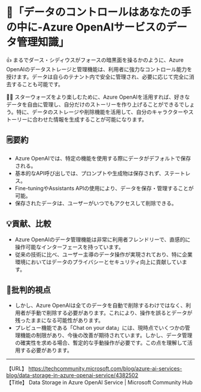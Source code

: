 # 🚀「データのコントロールはあなたの手の中に-Azure OpenAIサービスのデータ管理知識」

👍 まるでダース・シディウスがフォースの暗黒面を操るかのように、Azure OpenAIのデータストレージと管理機能は、利用者に強力なコントロール能力を授けます。データは自らのテナント内で安全に管理され、必要に応じて完全に消去することも可能です。

🙋‍♂️ スターウォーズをより楽しむために、Azure OpenAIを活用すれば、好きなデータを自由に管理し、自分だけのストーリーを作り上げることができるでしょう。特に、データのストレージや削除機能を活用して、自分のキャラクターやストーリーに合わせた情報を生成することが可能になります。

## 🗒️要約

- Azure OpenAIでは、特定の機能を使用する際にデータがデフォルトで保存される。
- 基本的なAPI呼び出しでは、プロンプトや生成物は保存されず、ステートレス。
- Fine-tuningやAssistants APIの使用により、データを保存・管理することが可能。
- 保存されたデータは、ユーザーがいつでもアクセスして削除できる。

## 💡貢献、比較

- Azure OpenAIのデータ管理機能は非常に利用者フレンドリーで、直感的に操作可能なインターフェースを持っています。
- 従来の技術に比べ、ユーザー主導のデータ操作が実現されており、特に企業環境においてはデータのプライバシーとセキュリティ向上に貢献しています。

## 🤔批判的視点

- しかし、Azure OpenAIは全てのデータを自動で削除するわけではなく、利用者が手動で削除する必要があります。これにより、操作を誤るとデータが残ったままになる可能性があります。
- プレビュー機能である「Chat on your data」には、現時点でいくつかの管理機能の制限があり、今後の改善が期待されています。しかし、データ管理の確実性を求める場合、暫定的な手動操作が必要です。この点を理解して活用する必要があります。

---

【URL】 <https://techcommunity.microsoft.com/blog/azure-ai-services-blog/data-storage-in-azure-openai-service/4382502><br>
【Title】 Data Storage in Azure OpenAI Service | Microsoft Community Hub

